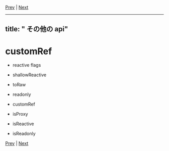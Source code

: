 [Prev](https://github.com/Ubugeeei/chibivue/blob/main/books/japanese/210_brs_computed_watch.md) | [Next](https://github.com/Ubugeeei/chibivue/blob/main/books/japanese/230_brs_array_instrumentations.md)

---
title: " その他の api"
---

# customRef

- reactive flags
- shallowReactive
- toRaw
- readonly

- customRef
- isProxy
- isReactive
- isReadonly


[Prev](https://github.com/Ubugeeei/chibivue/blob/main/books/japanese/210_brs_computed_watch.md) | [Next](https://github.com/Ubugeeei/chibivue/blob/main/books/japanese/230_brs_array_instrumentations.md)